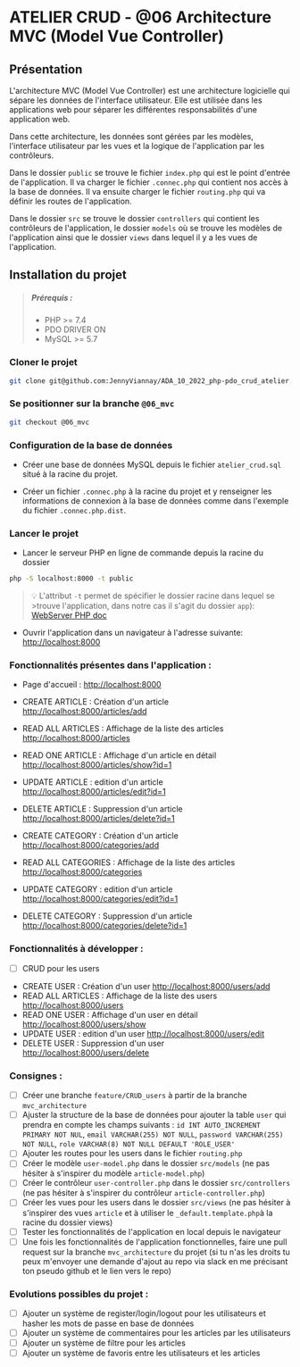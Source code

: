 # ATELIER CRUD - @06 Architecture MVC (Model Vue Controller)

## Présentation

L'architecture MVC (Model Vue Controller) est une architecture logicielle qui sépare les données de l'interface utilisateur. Elle est utilisée dans les applications web pour séparer les différentes responsabilités d'une application web.

Dans cette architecture, les données sont gérées par les modèles, l'interface utilisateur par les vues et la logique de l'application par les contrôleurs.

Dans le dossier `public` se trouve le fichier `index.php` qui est le point d'entrée de l'application. Il va charger le fichier `.connec.php` qui contient nos accès à la base de données. Il va ensuite charger le fichier `routing.php` qui va définir les routes de l'application.

Dans le dossier `src` se trouve le dossier `controllers` qui contient les contrôleurs de l'application, le dossier `models` où se trouve les modèles de l'application ainsi que le dossier `views` dans lequel il y a les vues de l'application.

## Installation du projet

>##### Prérequis :
>- PHP >= 7.4
>- PDO DRIVER ON
>- MySQL >= 5.7

### Cloner le projet
```bash
git clone git@github.com:JennyViannay/ADA_10_2022_php-pdo_crud_atelier.git atelier-crud-php-pdo
```

### Se positionner sur la branche `@06_mvc`
```bash
git checkout @06_mvc
```

### Configuration de la base de données

- Créer une base de données MySQL depuis le fichier `atelier_crud.sql` situé à la racine du projet.

- Créer un fichier `.connec.php` à la racine du projet et y renseigner les informations de connexion à la base de données comme dans l'exemple du fichier `.connec.php.dist`.


### Lancer le projet

- Lancer le serveur PHP en ligne de commande depuis la racine du dossier 

```bash
php -S localhost:8000 -t public
```

>💡 L'attribut `-t` permet de spécifier le dossier racine dans lequel se >trouve l'application, dans notre cas il s'agit du dossier `app`):
>[WebServer PHP doc](https://www.php.net/manual/fr/features.commandline.webserver.php)

- Ouvrir l'application dans un navigateur à l'adresse suivante: [http://localhost:8000](http://localhost:8000)

### Fonctionnalités présentes dans l'application :

- Page d'accueil : [http://localhost:8000](http://localhost:8000)

- CREATE ARTICLE : Création d'un article [http://localhost:8000/articles/add](http://localhost:8000/articles/create)
- READ ALL ARTICLES : Affichage de la liste des articles [http://localhost:8000/articles](http://localhost:8000/articles)
- READ ONE ARTICLE : Affichage d'un article en détail [http://localhost:8000/articles/show?id=1](http://localhost:8000/articles/show?id=1)
- UPDATE ARTICLE : edition d'un article [http://localhost:8000/articles/edit?id=1](http://localhost:8000/articles/edit?id=1)
- DELETE ARTICLE : Suppression d'un article [http://localhost:8000/articles/delete?id=1](http://localhost:8000/articles/delete?id=1)

- CREATE CATEGORY : Création d'un article [http://localhost:8000/categories/add](http://localhost:8000/categories/create)
- READ ALL CATEGORIES : Affichage de la liste des articles [http://localhost:8000/categories](http://localhost:8000/categories)
- UPDATE CATEGORY : edition d'un article [http://localhost:8000/categories/edit?id=1](http://localhost:8000/categories/edit?id=1)
- DELETE CATEGORY : Suppression d'un article [http://localhost:8000/categories/delete?id=1](http://localhost:8000/categories/delete?id=1)


### Fonctionnalités à développer :

- [ ] CRUD pour les users

- CREATE USER : Création d'un user [http://localhost:8000/users/add](http://localhost:8000/users/create)
- READ ALL ARTICLES : Affichage de la liste des users [http://localhost:8000/users](http://localhost:8000/users)
- READ ONE USER : Affichage d'un user en détail [http://localhost:8000/users/show](http://localhost:8000/users/show)
- UPDATE USER : edition d'un user [http://localhost:8000/users/edit](http://localhost:8000/users/edit)
- DELETE USER : Suppression d'un user [http://localhost:8000/users/delete](http://localhost:8000/users/delete)

### Consignes : 

- [ ] Créer une branche `feature/CRUD_users` à partir de la branche `mvc_architecture`
- [ ] Ajuster la structure de la base de données pour ajouter la table `user` qui prendra en compte les champs suivants : `id INT AUTO_INCREMENT PRIMARY NOT NUL`, `email VARCHAR(255) NOT NULL`, `password VARCHAR(255) NOT NULL`, `role VARCHAR(8) NOT NULL DEFAULT 'ROLE_USER'`
- [ ] Ajouter les routes pour les users dans le fichier `routing.php`
- [ ] Créer le modèle `user-model.php` dans le dossier `src/models` (ne pas hésiter à s'inspirer du modèle `article-model.php`)
- [ ] Créer le contrôleur `user-controller.php` dans le dossier `src/controllers` (ne pas hésiter à s'inspirer du contrôleur `article-controller.php`)
- [ ] Créer les vues pour les users dans le dossier `src/views` (ne pas hésiter à s'inspirer des vues `article` et à utiliser le `_default.template.php`à la racine du dossier views)
- [ ] Tester les fonctionnalités de l'application en local depuis le navigateur
- [ ] Une fois les fonctionnalités de l'application fonctionnelles, faire une pull request sur la branche `mvc_architecture` du projet (si tu n'as les droits tu peux m'envoyer une demande d'ajout au repo via slack en me précisant ton pseudo github et le lien vers le repo)

### Evolutions possibles du projet :

- [ ] Ajouter un système de register/login/logout pour les utilisateurs et hasher les mots de passe en base de données
- [ ] Ajouter un système de commentaires pour les articles par les utilisateurs
- [ ] Ajouter un système de filtre pour les articles
- [ ] Ajouter un système de favoris entre les utilisateurs et les articles